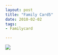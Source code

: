 ```yaml
---
layout: post
title: "Family Card5"
date: 2010-02-02
tags: 
- Familycard

---
```






<div class="polaroidcard">
  <img src="https://mahiwedsaniket.github.io/pictures/5s.png">
</div>
